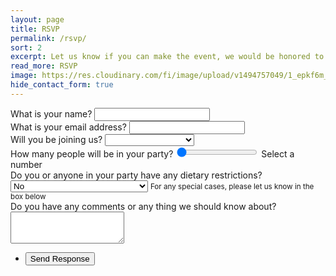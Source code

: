 ```yaml
---
layout: page
title: RSVP
permalink: /rsvp/
sort: 2
excerpt: Let us know if you can make the event, we would be honored to have you attend
read_more: RSVP
image: https://res.cloudinary.com/fi/image/upload/v1494757049/1_epkf6m_afgmqh.jpg
hide_contact_form: true
---
```


<form method="post" action="#" id="rsvp">
    <div class="field">
        <label for="name">What is your name?</label>
        <input type="text" name="name" id="name" required/>
    </div>
    <div class="field">
        <label for="email">What is your email address?</label>
        <input type="email" name="email" id="email" required />
    </div>
    <div class="field">
        <label for="attending">Will you be joining us?</label>
        <select name="attending" id="attending" required>
            <option value="" selected></option>
            <option value="Yes">Yes :D</option>
            <option value="No">Sorry, I can't make it</option>
        </select>
    </div>
    <div class="field attending-items">
        <label for="party">How many people will be in your party?</label>
        <input type="range" name="party" id="party" min="1" max="10" value="0" oninput="outputPartySize(value)">
        <output for="party" id="partySize">Select a number</output>
    </div>
    <div class="field attending-items">
        <label for="diet">Do you or anyone in your party have any dietary restrictions?</label>
        <select name="diet" id="diet" required>
            <option value="No" selected>No</option>
            <option value="Vegetarian">Yes, I/We can only eat vegetarian</option>
            <option value="Vegan">Yes, I/We can only eat vegan</option>
            <option value="Nut-Allergy">Yes, I/We have nut allergies</option>
        </select>
        <small>For any special cases, please let us know in the box below</small>
    </div>
    <div class="field">
        <label for="notes">Do you have any comments or any thing we should know about?</label>
        <textarea name="notes" id="notes" rows="3" required></textarea>
    </div>
    <div class="field">
        <div class="g-recaptcha" data-sitekey="6LdYLyAUAAAAAH1fcIccF8p4lj5AiajDOIrzghEW" data-callback="verifyReCaptchaRSVPForm"></div>
    </div>
    <ul class="actions">
        <li><input type="submit" value="Send Response" /></li>
    </ul>
</form>